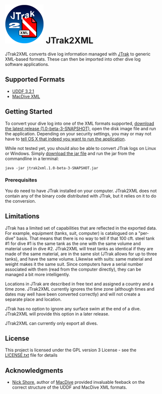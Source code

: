 # ![JTrak2XML Icon](logo/jtrak2xml.iconset/icon_128x128.png?raw=true "JTrak2XML Icon") JTrak2XML 

JTrak2XML converts dive log information managed with [JTrak](https://www.frobese.de/JTrak/en/jtrak.html) to generic XML-based formats.
These can then be imported into other dive log software applications.

## Supported Formats

* [UDDF 3.2.1](https://www.streit.cc/extern/uddf_v321/en/index.html)
* [MacDive XML](http://www.mac-dive.com)

## Getting Started

To convert your dive log into one of the XML formats supported, [download the latest release 
(1.0-beta-3-SNAPSHOT)](https://github.com/helgew/jtrak2xml/releases/download/jtrak2xml-1.0-beta-3-SNAPSHOT/jtrak2xml-1.0-beta-3-SNAPSHOT.dmg), open the disk image file and 
run the application. Depending on your security settings, you may or may not have to [tell OS X 
that indeed you want to run the application](https://www.mcvsd.org/tips/powerteacher/osx_unidentified_developers.html). 

While not tested yet, you should also be able to convert JTrak logs on Linux or Windows.
Simply [download the jar file](https://github.com/helgew/jtrak2xml/releases/download/jtrak2xml-1.0-beta-3-SNAPSHOT/jtrak2xml.1.0-beta-3-SNAPSHOT.jar)
and run the jar from the commandline in a terminal:

```
java -jar jtrak2xml.1.0-beta-3-SNAPSHOT.jar
```

### Prerequisites

You do need to have JTrak installed on your computer. JTrak2XML does not contain any of the 
binary code distributed with JTrak, but it relies on it to do the conversion.

## Limitations

JTrak has a limited set of capabilities that are reflected in the exported data. For example, 
equipment (tanks, suit, computer) is catalogued on a "per-dive" basis. That means that there is 
no way to tell if that 100 cft. steel tank #1 for dive #1 is the same tank as the one with the 
same volume and material used in dive #2. JTrak2XML will treat tanks as identical if they are 
made of the same material, are in the same slot (JTrak allows for up to three tanks), and have 
the same volume. Likewise with suits: same material and weight makes it the same suit. Since 
computers have a serial number associated with them (read from the computer directly), they can 
be managed a bit more intelligently.

Locations in JTrak are described in free text and assigned a country and a time zone. JTrak2XML 
currently ignores the time zone (although times and dates may well have been converted 
correctly) and will not create a separate place and location.

JTrak has no option to ignore any surface swim at the end of a dive. JTrak2XML will provide this
 option in a later release.

JTrak2XML can currently only export all dives. 

## License

This project is licensed under the GPL version 3 License - see the [LICENSE.txt](LICENSE.txt) file 
for details

## Acknowledgments

* [Nick Shore](mailto:support@mac-dive.com), author of [MacDive](http://www.mac-dive.com) 
provided invaluable feeback on the correct structure of the UDDF and MacDive XML formats.
